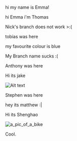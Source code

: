 hi my name is Emma!

hi Emma i'm Thomas

Nick's branch does not work >:(

tobias was here

my favourite colour is blue

My Branch name sucks :(

Anthony was here

Hi its jake

![Alt text](https://uconn-today-universityofconn.netdna-ssl.com/wp-content/uploads/2017/07/GettyImages-157308245_HubbleTelescope_cropped.jpg "Hubble Space Telescope")

Stephen was here

hey its matthew :|

Hi its Shenghao

![a_pic_of_a_bike](http://ridermagazine.com/wp-content/uploads/2019/02/Original-Super-Cub.jpg)

Cool.
